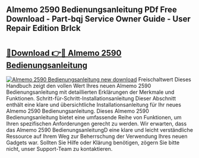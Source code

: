## Almemo 2590 Bedienungsanleitung PDf Free Download - Part-bqj Service Owner Guide - User Repair Edition BrIck

# <h2><a href="http://df27hz.blite.top/?on=Almemo+2590+Bedienungsanleitung">🔗Download 👉🔴 Almemo 2590 Bedienungsanleitung</a></h2>

[![Almemo 2590 Bedienungsanleitung new download](https://i.imgur.com/lujVjoI.png)](http://df27hz.blite.top/?on=Almemo+2590+Bedienungsanleitung)
Freischaltwert Dieses Handbuch zeigt den vollen Wert Ihres neuen Almemo 2590 Bedienungsanleitung mit detaillierten Erklärungen der Merkmale und Funktionen. Schritt-für-Schritt-Installationsanleitung Dieser Abschnitt enthält eine klare und übersichtliche Installationsanleitung für Ihr neues Almemo 2590 Bedienungsanleitung. Dieses Almemo 2590 Bedienungsanleitung bietet eine umfassende Reihe von Funktionen, um Ihren spezifischen Anforderungen gerecht zu werden. Wir erwarten, dass das Almemo 2590 BedienungsanleitungD eine klare und leicht verständliche Ressource auf Ihrem Weg zur Beherrschung der Verwendung Ihres neuen Gadgets war. Sollten Sie Hilfe oder Klärung benötigen, zögern Sie bitte nicht, unser Support-Team zu kontaktieren.
